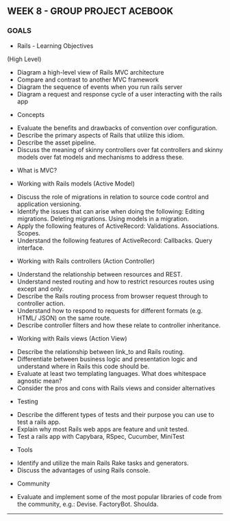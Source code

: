 ## WEEK 8 - GROUP PROJECT ACEBOOK

### GOALS

* Rails - Learning Objectives

(High Level)

- Diagram a high-level view of Rails MVC architecture
- Compare and contrast to another MVC framework
- Diagram the sequence of events when you run rails server
- Diagram a request and response cycle of a user interacting with the rails app

* Concepts

- Evaluate the benefits and drawbacks of convention over configuration.
- Describe the primary aspects of Rails that utilize this idiom.
- Describe the asset pipeline.
- Discuss the meaning of skinny controllers over fat controllers and skinny models over fat models and mechanisms to address these.

* What is MVC?

* Working with Rails models (Active Model)

- Discuss the role of migrations in relation to source code control and application versioning.
- Identify the issues that can arise when doing the following:
    Editing migrations.
    Deleting migrations.
    Using models in a migration.
- Apply the following features of ActiveRecord:
    Validations.
    Associations.
    Scopes.
- Understand the following features of ActiveRecord:
  Callbacks.
  Query interface.

* Working with Rails controllers (Action Controller)

- Understand the relationship between resources and REST.
- Understand nested routing and how to restrict resources routes using except and only.
- Describe the Rails routing process from browser request through to controller action.
- Understand how to respond to requests for different formats (e.g. HTML/ JSON) on the same route.
- Describe controller filters and how these relate to controller inheritance.

* Working with Rails views (Action View)

- Describe the relationship between link_to and Rails routing.
- Differentiate between business logic and presentation logic and   understand where in Rails this code should be.
- Evaluate at least two templating languages. What does whitespace agnostic mean?
- Consider the pros and cons with Rails views and consider alternatives

* Testing

- Describe the different types of tests and their purpose you can use to test a rails app.
- Explain why most Rails web apps are feature and unit tested.
- Test a rails app with Capybara, RSpec, Cucumber, MiniTest

* Tools

- Identify and utilize the main Rails Rake tasks and generators.
- Discuss the advantages of using Rails console.

* Community

- Evaluate and implement some of the most popular libraries of code from the community, e.g.:
    Devise.
    FactoryBot.
    Shoulda.

***********************************************************
